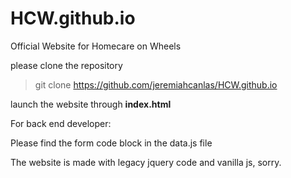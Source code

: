 # HCW.github.io

Official Website for Homecare on Wheels

please clone the repository

>git clone https://github.com/jeremiahcanlas/HCW.github.io

launch the website through **index.html**

For back end developer:

Please find the form code block in the data.js file

The website is made with legacy jquery code and vanilla js, sorry.

